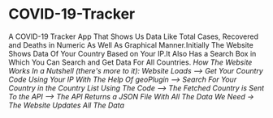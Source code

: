 # COVID-19-Tracker
A COVID-19 Tracker App That Shows Us Data Like Total Cases, Recovered and Deaths in Numeric As Well As Graphical Manner.Initially The Website Shows Data Of Your Country Based on Your IP.It Also Has a Search Box in Which You Can Search and Get Data For All Countries.
*How The Website Works In a Nutshell (there's more to it):
Website Loads --> Get Your Country Code Using Your IP With The Help Of geoPlugin --> Search For Your Country in the Country List Using The Code --> The Fetched Country is Sent To the API --> The API Returns a JSON File With All The Data We Need -> The Website Updates All The Data*
